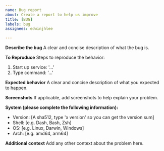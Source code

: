 ```yaml
---
name: Bug report
about: Create a report to help us improve
title: [BUG]
labels: bug
assignees: edwinjhlee

---
```


**Describe the bug**
A clear and concise description of what the bug is.

**To Reproduce**
Steps to reproduce the behavior:
1. Start up service: '...'
2. Type command: '...'

**Expected behavior**
A clear and concise description of what you expected to happen.

**Screenshots**
If applicable, add screenshots to help explain your problem.

**System (please complete the following information):**
 - Version: [A sha512, type 'x version' so you can get the version sum]
 - Shell: [e.g. Dash, Bash, Zsh]
 - OS: [e.g. Linux, Darwin, Windows]
 - Arch: [e.g. amd64, arm64]


**Additional context**
Add any other context about the problem here.
